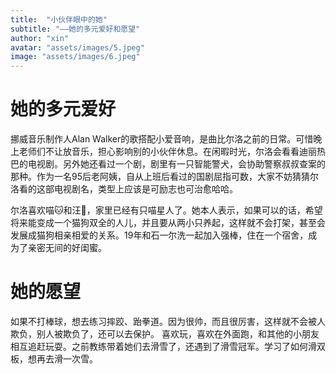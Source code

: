 ```yaml
---
title:  "小伙伴眼中的她"
subtitle: "——她的多元爱好和愿望"
author: "xin"
avatar: "assets/images/5.jpeg"
image: "assets/images/6.jpeg"
---
```


# 她的多元爱好

挪威音乐制作人Alan Walker的歌搭配小爱音响，是曲比尔洛之前的日常。可惜晚上老师们不让放音乐，担心影响别的小伙伴休息。在闲暇时光，尔洛会看看迪丽热巴的电视剧。另外她还看过一个剧，剧里有一只智能警犬，会协助警察叔叔查案的那种。作为一名95后老阿姨，自从上班后看过的国剧屈指可数，大家不妨猜猜尔洛看的这部电视剧名，类型上应该是可励志也可治愈哈哈。

尔洛喜欢喵🐱和汪🐶，家里已经有只喵星人了。她本人表示，如果可以的话，希望将来能变成一个猫狗双全的人儿，并且要从两小只养起，这样就不会打架，甚至会发展成猫狗相亲相爱的关系。19年和石一尔洗一起加入强棒，住在一个宿舍，成为了亲密无间的好闺蜜。

# 她的愿望

如果不打棒球，想去练习摔跤、跆拳道。因为很帅，而且很厉害，这样就不会被人欺负，别人被欺负了，还可以去保护。
喜欢玩，喜欢在外面跑，和其他的小朋友相互追赶玩耍。之前教练带着她们去滑雪了，还遇到了滑雪冠军。学习了如何滑双板，想再去滑一次雪。
